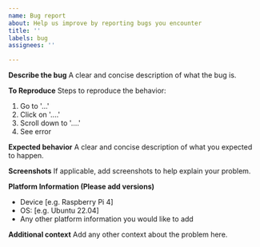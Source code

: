 ```yaml
---
name: Bug report
about: Help us improve by reporting bugs you encounter
title: ''
labels: bug
assignees: ''

---
```


**Describe the bug**
A clear and concise description of what the bug is.

**To Reproduce**
Steps to reproduce the behavior:
1. Go to '...'
2. Click on '....'
3. Scroll down to '....'
4. See error

**Expected behavior**
A clear and concise description of what you expected to happen.

**Screenshots**
If applicable, add screenshots to help explain your problem.

**Platform Information (Please add versions)**
- Device [e.g. Raspberry Pi 4]
 - OS: [e.g. Ubuntu 22.04]
- Any other platform information you would like to add

**Additional context**
Add any other context about the problem here.
